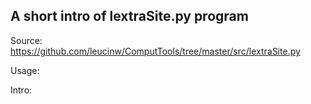 ## A short intro of lextraSite.py program
Source: https://github.com/leucinw/ComputTools/tree/master/src/lextraSite.py

Usage:

Intro:

